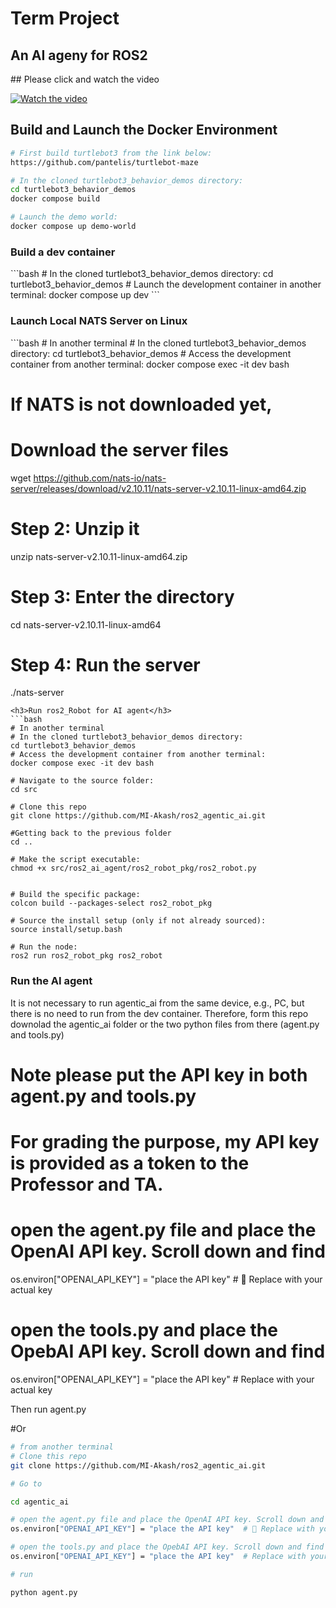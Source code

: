 <h1>Term Project</h1>

<h2>An AI ageny for ROS2</h2>
## Please click and watch the video

[![Watch the video](https://img.youtube.com/vi/XA_JoImn5PI/0.jpg)](https://www.youtube.com/watch?v=XA_JoImn5PI)




## Build and Launch the Docker Environment

```bash
# First build turtlebot3 from the link below:
https://github.com/pantelis/turtlebot-maze

# In the cloned turtlebot3_behavior_demos directory:
cd turtlebot3_behavior_demos
docker compose build

# Launch the demo world:
docker compose up demo-world
```
<h3> Build a dev container</h3>
```bash
# In the cloned turtlebot3_behavior_demos directory:
cd turtlebot3_behavior_demos
# Launch the development container in another terminal:
docker compose up dev
```

<h3>Launch Local NATS Server on Linux</h3> 
```bash 
# In another terminal 
# In the cloned turtlebot3_behavior_demos directory:
cd turtlebot3_behavior_demos
# Access the development container from another terminal:
docker compose exec -it dev bash

# If NATS is not downloaded yet, 
# Download the server files 
wget https://github.com/nats-io/nats-server/releases/download/v2.10.11/nats-server-v2.10.11-linux-amd64.zip

# Step 2: Unzip it
unzip nats-server-v2.10.11-linux-amd64.zip

# Step 3: Enter the directory
cd nats-server-v2.10.11-linux-amd64
# Step 4: Run the server
./nats-server
```
<h3>Run ros2_Robot for AI agent</h3> 
```bash 
# In another terminal 
# In the cloned turtlebot3_behavior_demos directory:
cd turtlebot3_behavior_demos
# Access the development container from another terminal:
docker compose exec -it dev bash

# Navigate to the source folder:
cd src

# Clone this repo 
git clone https://github.com/MI-Akash/ros2_agentic_ai.git

#Getting back to the previous folder
cd ..

# Make the script executable:
chmod +x src/ros2_ai_agent/ros2_robot_pkg/ros2_robot.py


# Build the specific package:
colcon build --packages-select ros2_robot_pkg

# Source the install setup (only if not already sourced):
source install/setup.bash

# Run the node:
ros2 run ros2_robot_pkg ros2_robot
```
<h3>Run the AI agent</h3> 
It is not necessary to run agentic_ai from the same device, e.g., PC, but there is no need to run from the dev container. 
Therefore, form this repo downolad the agentic_ai folder or the two python files from there (agent.py and tools.py)

# Note please put the API key in both agent.py and tools.py
# For grading the purpose, my API key is provided as a token to the Professor and TA. 
# open the agent.py file and place the OpenAI API key. Scroll down and find
os.environ["OPENAI_API_KEY"] = "place the API key"  # 🔐 Replace with your actual key

# open the tools.py and place the OpebAI API key. Scroll down and find 
os.environ["OPENAI_API_KEY"] = "place the API key"  # Replace with your actual key

Then run agent.py 



#Or
``` bash
# from another terminal 
# Clone this repo 
git clone https://github.com/MI-Akash/ros2_agentic_ai.git

# Go to

cd agentic_ai

# open the agent.py file and place the OpenAI API key. Scroll down and find
os.environ["OPENAI_API_KEY"] = "place the API key"  # 🔐 Replace with your actual key

# open the tools.py and place the OpebAI API key. Scroll down and find 
os.environ["OPENAI_API_KEY"] = "place the API key"  # Replace with your actual key

# run

python agent.py

```
